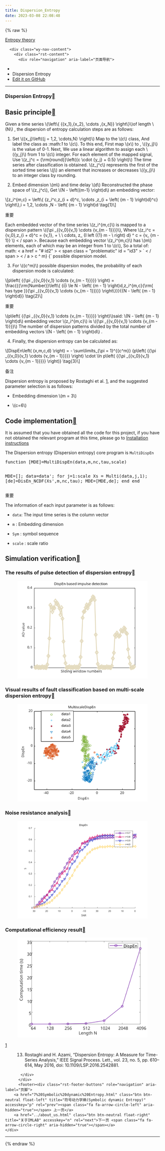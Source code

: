 ```yaml
---
title: Dispersion_Entropy
date: 2023-03-08 22:08:48
---
```


{% raw %}

   <section data-toggle="wy-nav-shift" class="wy-nav-content-wrap"><nav class="wy-nav-top" aria-label="移动版导航菜单" >
          <i data-toggle="wy-nav-top" class="fa fa-bars"></i>
          <a href="../../index.html">Entropy theory</a>
      </nav>

      <div class="wy-nav-content">
        <div class="rst-content">
          <div role="navigation" aria-label="页面导航">
  <ul class="wy-breadcrumbs">
      <li><a href="../../index.html" class="icon icon-home"></a></li>
      <li class="breadcrumb-item active">Dispersion Entropy</li>
<li class="wy-breadcrumbs-aside">
   <a href="https://github.com/609520262/Deploy-static-content-to-Pages/tree/main/docs/index.rst" class="fa fa-github"> Edit it on GitHub</a>
</li>

  </ul>
  <hr/>
</div>
          <div role="main" class="document" itemscope="itemscope" itemtype="http://schema.org/Article">
           <div itemprop="articleBody">
             
  <section id="dispersion-entropy">
<h1>Dispersion Entropy<a class="headerlink" href="#dispersion-entropy" title="此标题的永久链接"></a></h1>
<section id="id1">
<h2>Basic principle<a class="headerlink" href="#id1" title="此标题的永久链接"></a></h2>
<p>Given a time series <span class="math notranslate nohighlight">\(\left\{ {{x_1},{x_2}, \cdots ,{x_N}} \right\}\)</span>of length <span class="math notranslate nohighlight">\(N\)</span> , the dispersion of entropy calculation steps are as follows:</p>
<ol class="arabic simple">
<li><p>Set <span class="math notranslate nohighlight">\({x_j}\left({j = 1,2, \cdots,N} \right)\)</span> Map to the <span class="math notranslate nohighlight">\(c\)</span> class, And label the class as :math:<cite>1</cite> to <span class="math notranslate nohighlight">\(c\)</span>. To this end, First map <span class="math notranslate nohighlight">\(x\)</span> to <span class="math notranslate using the normal cumulative distribution function (NCDF) Nohighlight > \ "(y = \ left \ {{{y_1}, {y_2}, \ \ cdots, {y_N}} \ right \} \) < / span >, <span class="math notranslate nohighlight">\({y_j}\)</span> is the value of 0-1. Next, We use a linear algorithm to assign each <span class="math notranslate nohighlight">\({y_j}\)</span> from 1 to <span class="math notranslate nohighlight">\(c\)</span> integer. For each element of the mapped signal, Use <span class="math notranslate nohighlight">\(z_j^c = {\rm{round}}\left({c \cdot {y_j} + 0.5} \right)\)</span> The time series after classification is obtained. <span class="math notranslate nohighlight">\(z_j^c\)</span> represents the first of the sorted time series <span class="math notranslate nohighlight">\(j\)</span> an element that increases or decreases <span class="math notranslate nohighlight">\({y_j}\)</span> to an integer class by rounding.</p></li>
<li><p>Embed dimension <span class="math notranslate nohighlight">\(m\)</span> and time delay <span class="math notranslate nohighlight">\(d\)</span> Reconstructed the phase space of <span class="math notranslate nohighlight">\(z_j^c\)</span>, Get <span class="math notranslate nohighlight">\(N - \left({m-1} \right)d\)</span> an embedding vector:</p></li>
</ol>
<div class="math notranslate nohighlight">
\[z_i^{m,c} = \left\{ {z_i^c,z_{i + d}^c, \cdots ,z_{i + \left( {m - 1} \right)d}^c} \right\},i = 1,2, \cdots ,N - \left( {m - 1} \right)d  \tag{1}\]</div>
<div class="admonition important">
<p class="admonition-title">重要</p>
<p>Each embedded vector of the time series <span class="math notranslate nohighlight">\(z_i^{m,c}\)</span> is mapped to a dispersion pattern <span class="math notranslate nohighlight">\({\pi _{{v_0}{v_1} \cdots {v_{m - 1}}}}\)</span>, Where <span class="math notranslate nohighlight">\(z_i^c = {v_0},z_{i + d}^c = {v_1}, + \ \ cdots, z_ {I left ({1} m - \ right) d} ^ c = {v_ {m - 1}} \) < / span >. Because each embedding vector <span class="math notranslate nohighlight">\(z_i^{m,c}\)</span> has <span class="math notranslate nohighlight">\(m\)</span> elements, each of which may be an integer from 1 to <span class="math notranslate nohighlight">\(c\)</span>, So a total of: math: < a href = "# id2" > < span class = "problematic" id = "id3" > ` < / span > < / a > c ^ m} {` possible dispersion model.</p>
</div>
<ol class="arabic simple" start="3">
<li><p>For <span class="math notranslate nohighlight">\({c^m}\)</span> possible dispersion modes, the probability of each dispersion mode is calculated:</p></li>
</ol>
<div class="math notranslate nohighlight">
\[p\left( {{\pi _{{v_0}{v_1} \cdots {v_{m - 1}}}}} \right) = \frac{{{\rm{Number}}\left\{ {i|i \le N - \left( {m - 1} \right)d,z_i^{m,c}{\rm{ has type }}{\pi _{{v_0}{v_1} \cdots {v_{m - 1}}}}} \right\}}}{{N - \left( {m - 1} \right)d}} \tag{2}\]</div>
<div class="admonition important">
<p class="admonition-title">重要</p>
<p><span class="math notranslate nohighlight">\(p\left( {{\pi _{{v_0}{v_1} \cdots {v_{m - 1}}}}} \right)\)</span>said: <span class="math notranslate nohighlight">\(N - \left( {m - 1} \right)d\)</span>  embedding vector <span class="math notranslate nohighlight">\(z_i^{m,c}\)</span> is <span class="math notranslate nohighlight">\({\pi _{{v_0}{v_1} \cdots {v_{m - 1}}}}\)</span> The number of dispersion patterns divided by the total number of embedding vectors <span class="math notranslate nohighlight">\(N - \left( {m - 1} \right)d\)</span> .</p>
</div>
<ol class="arabic simple" start="4">
<li><p>Finally, the dispersion entropy can be calculated as:</p></li>
</ol>
<div class="math notranslate nohighlight">
\[DispEn\left( {x,m,c,d} \right) =  - \sum\limits_{\pi  = 1}^{{c^m}} {p\left( {{\pi _{{v_0}{v_1} \cdots {v_{m - 1}}}}} \right) \cdot \ln p\left( {{\pi _{{v_0}{v_1} \cdots {v_{m - 1}}}}} \right)}     \tag{3}\]</div>
<div class="admonition note">
<p class="admonition-title">备注</p>
<p>Dispersion entropy is proposed by Rostaghi et al. <a class="footnote-reference brackets" href="#id11" id="id4">1</a>, and the suggested parameter selection is as follows:</p>
<ul class="simple">
<li><p>Embedding dimension  <span class="math notranslate nohighlight">\(m = 3\)</span></p></li>
<li><p><span class="math notranslate nohighlight">\(c=6\)</span></p></li>
</ul>
</div>
</section>
<section id="id5">
<h2>Code implementation<a class="headerlink" href="#id5" title="此标题的永久链接"></a></h2>
<p>It is assumed that you have obtained all the code for this project, if you have not obtained the relevant program at this time, please go to <a class="reference internal" href="../install.html"><span class="doc">Installation instructions</span></a></p>
<p>The Dispersion entropy (Dispersion entropy) core program is  <code class="docutils literal notranslate"><span class="pre">MultiDispEn</span></code></p>
<div class="highlight-c++ notranslate"><div class="highlight"><pre><span></span>function [MDE]=MultiDispEn(data,m,nc,tau,scale)

  MDE=[];
  data=data&#39;;
  for j=1:scale
     Xs = Multi(data,j,1);
     [de]=DisEn_NCDF(Xs&#39;,m,nc,tau);
     MDE=[MDE,de];
  end
end
</pre></div>
</div>
<div class="admonition important">
<p class="admonition-title">重要</p>
<p>The information of each input parameter is as follows:</p>
<ul class="simple">
<li><p><code class="docutils literal notranslate"><span class="pre">data</span></code>: The input time series is the column vector</p></li>
<li><p><code class="docutils literal notranslate"><span class="pre">m</span></code> : Embedding dimension</p></li>
<li><p><code class="docutils literal notranslate"><span class="pre">Sym</span></code> : symbol sequence</p></li>
<li><p><code class="docutils literal notranslate"><span class="pre">scale</span></code> : scale ratio</p></li>
</ul>
</div>
</section>
<section id="id6">
<h2>Simulation verification<a class="headerlink" href="#id6" title="此标题的永久链接"></a></h2>
<section id="id7">
<h3>The results of pulse detection of dispersion entropy<a class="headerlink" href="#id7" title="此标题的永久链接"></a></h3>
<figure class="align-center">
<img alt="The results of pulse detection of dispersion entropy" src="/assets/Downloads/单尺度脉冲检测结果/DispEn.emf.svg" />
</figure>
</section>
<section id="id8">
<h3>Visual results of fault classification based on multi-scale dispersion entropy<a class="headerlink" href="#id8" title="此标题的永久链接"></a></h3>
<figure class="align-center">
<img alt="Visual results of fault classification based on multi-scale dispersion entropy" src="/assets/Downloads/多尺度可视化结果/MultiDispEn.emf.svg" />
</figure>
</section>
<section id="id9">
<h3>Noise resistance analysis<a class="headerlink" href="#id9" title="此标题的永久链接"></a></h3>
<figure class="align-center">
<img alt="Noise resistance analysis" src="/assets/Downloads/抗噪性结果/DispEn.emf.svg" />
</figure>
</section>
<section id="id10">
<h3>Computational efficiency result<a class="headerlink" href="#id10" title="此标题的永久链接"></a></h3>
<figure class="align-center">
<img alt="Computational efficiency result" src="/assets/Downloads/计算效率结果/DispEn.emf.svg" />
</figure>
<dl class="footnote brackets">
<dt class="label" id="id11"><span class="brackets"><a class="fn-backref" href="#id4">1</a></span></dt>
<dd><ol class="upperalpha simple" start="13">
<li><p>Rostaghi and H. Azami, “Dispersion Entropy: A Measure for Time-Series Analysis,” IEEE Signal Process. Lett., vol. 23, no. 5, pp. 610–614, May 2016, doi: 10.1109/LSP.2016.2542881.</p></li>
</ol>
</dd>
</dl>
</section>
</section>
</section>


           </div>
          </div>
          <footer><div class="rst-footer-buttons" role="navigation" aria-label="页脚">
        <a href="7%20Symbolic%20dynamic%20Entropy.html" class="btn btn-neutral float-left" title="符号动力学熵(Symbolic dynamic Entropy)" accesskey="p" rel="prev"><span class="fa fa-arrow-circle-left" aria-hidden="true"></span> 上一页</a>
        <a href="../about_us.html" class="btn btn-neutral float-right" title="关于IMLAB" accesskey="n" rel="next">下一页 <span class="fa fa-arrow-circle-right" aria-hidden="true"></span></a>
    </div>

  <hr/>

  
   

</footer>
        </div>
      </div>
    </section>


  {% endraw %}